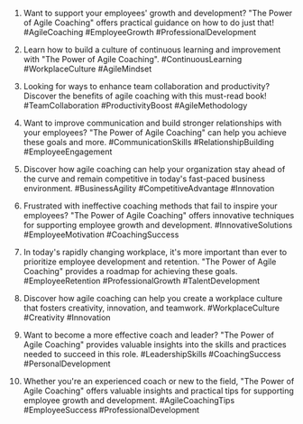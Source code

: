 1. Want to support your employees' growth and development? "The Power of Agile Coaching" offers practical guidance on how to do just that! #AgileCoaching #EmployeeGrowth #ProfessionalDevelopment

2. Learn how to build a culture of continuous learning and improvement with "The Power of Agile Coaching". #ContinuousLearning #WorkplaceCulture #AgileMindset

3. Looking for ways to enhance team collaboration and productivity? Discover the benefits of agile coaching with this must-read book! #TeamCollaboration #ProductivityBoost #AgileMethodology

4. Want to improve communication and build stronger relationships with your employees? "The Power of Agile Coaching" can help you achieve these goals and more. #CommunicationSkills #RelationshipBuilding #EmployeeEngagement

5. Discover how agile coaching can help your organization stay ahead of the curve and remain competitive in today's fast-paced business environment. #BusinessAgility #CompetitiveAdvantage #Innovation

6. Frustrated with ineffective coaching methods that fail to inspire your employees? "The Power of Agile Coaching" offers innovative techniques for supporting employee growth and development. #InnovativeSolutions #EmployeeMotivation #CoachingSuccess

7. In today's rapidly changing workplace, it's more important than ever to prioritize employee development and retention. "The Power of Agile Coaching" provides a roadmap for achieving these goals. #EmployeeRetention #ProfessionalGrowth #TalentDevelopment

8. Discover how agile coaching can help you create a workplace culture that fosters creativity, innovation, and teamwork. #WorkplaceCulture #Creativity #Innovation

9. Want to become a more effective coach and leader? "The Power of Agile Coaching" provides valuable insights into the skills and practices needed to succeed in this role. #LeadershipSkills #CoachingSuccess #PersonalDevelopment

10. Whether you're an experienced coach or new to the field, "The Power of Agile Coaching" offers valuable insights and practical tips for supporting employee growth and development. #AgileCoachingTips #EmployeeSuccess #ProfessionalDevelopment

